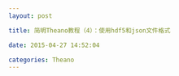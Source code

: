 ```yaml
---
layout: post

title: 简明Theano教程（4）：使用hdf5和json文件格式

date: 2015-04-27 14:52:04

categories: Theano
---
```



